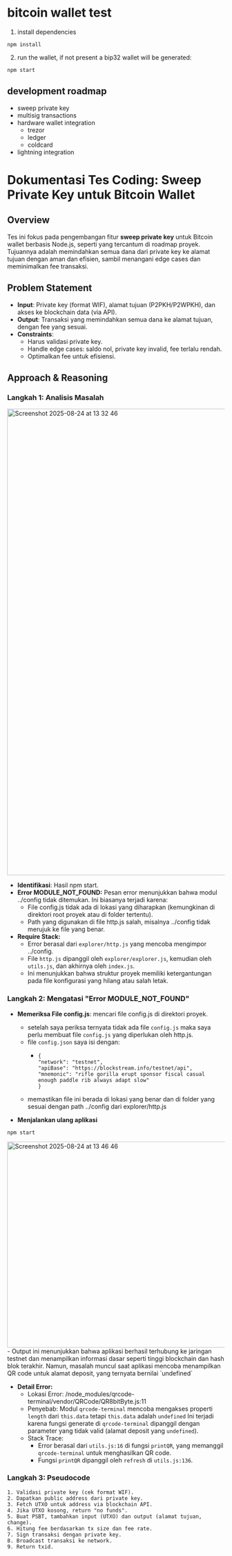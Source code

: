 # bitcoin wallet test

1. install dependencies

```
npm install
```

2. run the wallet, if not present a bip32 wallet will be generated:
```
npm start
```

## development roadmap
- sweep private key
- multisig transactions
- hardware wallet integration
  - trezor
  - ledger
  - coldcard
- lightning integration




# Dokumentasi Tes Coding: Sweep Private Key untuk Bitcoin Wallet

## Overview
Tes ini fokus pada pengembangan fitur **sweep private key** untuk Bitcoin wallet berbasis Node.js, seperti yang tercantum di roadmap proyek[](https://github.com/gianlucamazza/nodejs-bitcoin-wallet). Tujuannya adalah memindahkan semua dana dari private key ke alamat tujuan dengan aman dan efisien, sambil menangani edge cases dan meminimalkan fee transaksi.

## Problem Statement
- **Input**: Private key (format WIF), alamat tujuan (P2PKH/P2WPKH), dan akses ke blockchain data (via API).
- **Output**: Transaksi yang memindahkan semua dana ke alamat tujuan, dengan fee yang sesuai.
- **Constraints**:
  - Harus validasi private key.
  - Handle edge cases: saldo nol, private key invalid, fee terlalu rendah.
  - Optimalkan fee untuk efisiensi.

## Approach & Reasoning
### Langkah 1: Analisis Masalah
<img width="1443" height="1079" alt="Screenshot 2025-08-24 at 13 32 46" src="https://github.com/user-attachments/assets/e341f77e-bcab-4d74-bf7b-4f9e59f27f78" />

- **Identifikasi**: Hasil npm start.
- **Error MODULE_NOT_FOUND:** Pesan error menunjukkan bahwa modul ../config tidak ditemukan. Ini biasanya terjadi karena:
  - File config.js tidak ada di lokasi yang diharapkan (kemungkinan di direktori root proyek atau di folder tertentu).
  - Path yang digunakan di file http.js salah, misalnya ../config tidak merujuk ke file yang benar.
- **Require Stack:**
  - Error berasal dari `explorer/http.js` yang mencoba mengimpor ../config.
  - File `http.js` dipanggil oleh `explorer/explorer.js`, kemudian oleh `utils.js`, dan akhirnya oleh `index.js`.
  - Ini menunjukkan bahwa struktur proyek memiliki ketergantungan pada file konfigurasi yang hilang atau salah letak. 

### Langkah 2: Mengatasi "Error MODULE_NOT_FOUND" 
- **Memeriksa File config.js**: mencari file config.js di direktori proyek.
  - setelah saya periksa ternyata tidak ada file `config.js` maka saya perlu membuat file `config.js` yang diperlukan oleh http.js.
  - file `config.json` saya isi dengan:
      - ```plaintext
        {
        "network": "testnet",
        "apiBase": "https://blockstream.info/testnet/api",
        "mnemonic": "rifle gorilla erupt sponsor fiscal casual enough paddle rib always adapt slow"
        }
  - memastikan file ini berada di lokasi yang benar dan di folder yang sesuai dengan path ../config dari explorer/http.js
    
- **Menjalankan ulang aplikasi**
```
npm start
```
<img width="1006" height="476" alt="Screenshot 2025-08-24 at 13 46 46" src="https://github.com/user-attachments/assets/7e6a8f85-ff1e-4a3a-8919-f581925fec7e" />
  - Output ini menunjukkan bahwa aplikasi berhasil terhubung ke jaringan testnet dan menampilkan informasi dasar seperti tinggi blockchain dan hash blok terakhir. Namun, masalah muncul saat aplikasi mencoba menampilkan QR code untuk alamat deposit, yang ternyata bernilai `undefined`

- **Detail Error:**
    - Lokasi Error: /node_modules/qrcode-terminal/vendor/QRCode/QR8bitByte.js:11
    - Penyebab: Modul `qrcode-terminal` mencoba mengakses properti `length` dari `this.data` tetapi `this.data` adalah `undefined`
      Ini terjadi karena fungsi generate di `qrcode-terminal` dipanggil dengan parameter yang tidak valid (alamat deposit yang `undefined`).
    - Stack Trace:
      - Error berasal dari `utils.js:16` di fungsi `printQR`, yang memanggil `qrcode-terminal` untuk menghasilkan QR code.
      - Fungsi `printQR` dipanggil oleh `refresh` di `utils.js:136`.

### Langkah 3: Pseudocode
```plaintext
1. Validasi private key (cek format WIF).
2. Dapatkan public address dari private key.
3. Fetch UTXO untuk address via blockchain API.
4. Jika UTXO kosong, return "no funds".
5. Buat PSBT, tambahkan input (UTXO) dan output (alamat tujuan, change).
6. Hitung fee berdasarkan tx size dan fee rate.
7. Sign transaksi dengan private key.
8. Broadcast transaksi ke network.
9. Return txid.
